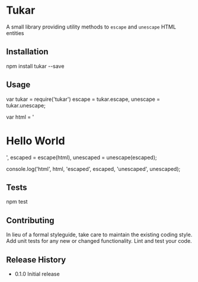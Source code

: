 Tukar
=========

A small library providing utility methods to `escape` and `unescape` HTML entities

## Installation

  npm install tukar --save

## Usage

  var tukar = require('tukar')
      escape = tukar.escape,
      unescape = tukar.unescape;

  var html = '<h1>Hello World</h1>',
      escaped = escape(html),
      unescaped = unescape(escaped);

  console.log('html', html, 'escaped', escaped, 'unescaped', unescaped);

## Tests

  npm test

## Contributing

In lieu of a formal styleguide, take care to maintain the existing coding style.
Add unit tests for any new or changed functionality. Lint and test your code.

## Release History

* 0.1.0 Initial release